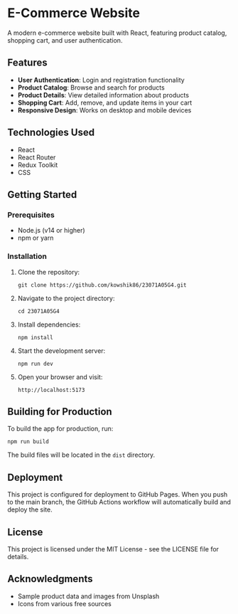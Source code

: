 # E-Commerce Website

A modern e-commerce website built with React, featuring product catalog, shopping cart, and user authentication.

## Features

- **User Authentication**: Login and registration functionality
- **Product Catalog**: Browse and search for products
- **Product Details**: View detailed information about products
- **Shopping Cart**: Add, remove, and update items in your cart
- **Responsive Design**: Works on desktop and mobile devices

## Technologies Used

- React
- React Router
- Redux Toolkit
- CSS

## Getting Started

### Prerequisites

- Node.js (v14 or higher)
- npm or yarn

### Installation

1. Clone the repository:
   ```
   git clone https://github.com/kowshik86/23071A05G4.git
   ```

2. Navigate to the project directory:
   ```
   cd 23071A05G4
   ```

3. Install dependencies:
   ```
   npm install
   ```

4. Start the development server:
   ```
   npm run dev
   ```

5. Open your browser and visit:
   ```
   http://localhost:5173
   ```

## Building for Production

To build the app for production, run:

```
npm run build
```

The build files will be located in the `dist` directory.

## Deployment

This project is configured for deployment to GitHub Pages. When you push to the main branch, the GitHub Actions workflow will automatically build and deploy the site.

## License

This project is licensed under the MIT License - see the LICENSE file for details.

## Acknowledgments

- Sample product data and images from Unsplash
- Icons from various free sources
